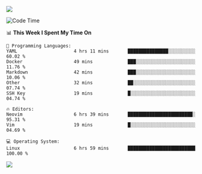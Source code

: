<!-- [![Top Langs](https://github-readme-stats.vercel.app/api/top-langs/?username=gagahsyuja&theme=dracula&hide_border=true&border_radius=7)](https://github.com/anuraghazra/github-readme-stats) -->

![](https://komarev.com/ghpvc/?username=gagahsyuja&color=orange)

<!--START_SECTION:waka-->
![Code Time](http://img.shields.io/badge/Code%20Time-1%2C481%20hrs%2040%20mins-blue)

📊 **This Week I Spent My Time On** 

```text
💬 Programming Languages: 
YAML                     4 hrs 11 mins       ███████████████░░░░░░░░░░   60.02 % 
Docker                   49 mins             ███░░░░░░░░░░░░░░░░░░░░░░   11.76 % 
Markdown                 42 mins             ███░░░░░░░░░░░░░░░░░░░░░░   10.06 % 
Other                    32 mins             ██░░░░░░░░░░░░░░░░░░░░░░░   07.74 % 
SSH Key                  19 mins             █░░░░░░░░░░░░░░░░░░░░░░░░   04.74 % 

🔥 Editors: 
Neovim                   6 hrs 39 mins       ████████████████████████░   95.31 % 
Vim                      19 mins             █░░░░░░░░░░░░░░░░░░░░░░░░   04.69 % 

💻 Operating System: 
Linux                    6 hrs 59 mins       █████████████████████████   100.00 % 
```


<!--END_SECTION:waka-->

![](https://hit.yhype.me/github/profile?account_id=96577465)
